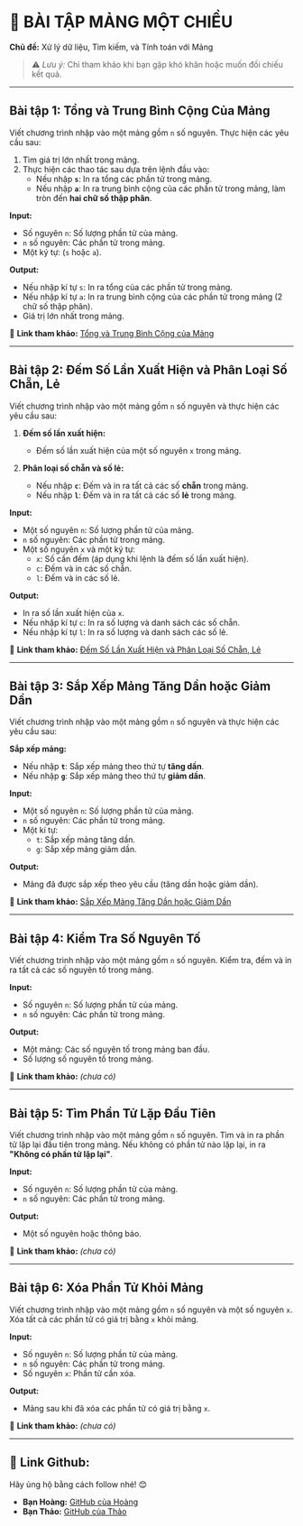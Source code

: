 # 📘 BÀI TẬP MẢNG MỘT CHIỀU

**Chủ đề:** Xử lý dữ liệu, Tìm kiếm, và Tính toán với Mảng

> ⚠️ _Lưu ý:_ Chỉ tham khảo khi bạn gặp khó khăn hoặc muốn đối chiếu kết quả.

---

## Bài tập 1: Tổng và Trung Bình Cộng Của Mảng

Viết chương trình nhập vào một mảng gồm `n` số nguyên. Thực hiện các yêu cầu sau:

1. Tìm giá trị lớn nhất trong mảng.
2. Thực hiện các thao tác sau dựa trên lệnh đầu vào:
   - Nếu nhập **`s`**: In ra tổng các phần tử trong mảng.
   - Nếu nhập **`a`**: In ra trung bình cộng của các phần tử trong mảng, làm tròn đến **hai chữ số thập phân**.

**Input:**

- Số nguyên `n`: Số lượng phần tử của mảng.
- `n` số nguyên: Các phần tử trong mảng.
- Một ký tự: (`s` hoặc `a`).

**Output:**

- Nếu nhập kí tự `s`: In ra tổng của các phần tử trong mảng.
- Nếu nhập kí tự `a`: In ra trung bình cộng của các phần tử trong mảng (2 chữ số thập phân).
- Giá trị lớn nhất trong mảng.

🔗 **Link tham khảo:** [Tổng và Trung Bình Cộng của Mảng](https://github.com/NguyenVietHoang725/LearningC/blob/main/PRACTICES/BT_MangMotChieu/Bai1.cpp)

---

## Bài tập 2: Đếm Số Lần Xuất Hiện và Phân Loại Số Chẵn, Lẻ

Viết chương trình nhập vào một mảng gồm `n` số nguyên và thực hiện các yêu cầu sau:

1. **Đếm số lần xuất hiện:**

   - Đếm số lần xuất hiện của một số nguyên `x` trong mảng.

2. **Phân loại số chẵn và số lẻ:**
   - Nếu nhập **`c`**: Đếm và in ra tất cả các số **chẵn** trong mảng.
   - Nếu nhập **`l`**: Đếm và in ra tất cả các số **lẻ** trong mảng.

**Input:**

- Một số nguyên `n`: Số lượng phần tử của mảng.
- `n` số nguyên: Các phần tử trong mảng.
- Một số nguyên `x` và một ký tự:
  - `x`: Số cần đếm (áp dụng khi lệnh là đếm số lần xuất hiện).
  - `c`: Đếm và in các số chẵn.
  - `l`: Đếm và in các số lẻ.

**Output:**

- In ra số lần xuất hiện của `x`.
- Nếu nhập kí tự `c`: In ra số lượng và danh sách các số chẵn.
- Nếu nhập kí tự `l`: In ra số lượng và danh sách các số lẻ.

🔗 **Link tham khảo:** [Đếm Số Lần Xuất Hiện và Phân Loại Số Chẵn, Lẻ](https://github.com/NguyenVietHoang725/LearningC/blob/main/PRACTICES/BT_MangMotChieu/Bai2.cpp)

---

## Bài tập 3: Sắp Xếp Mảng Tăng Dần hoặc Giảm Dần

Viết chương trình nhập vào một mảng gồm `n` số nguyên và thực hiện các yêu cầu sau:

**Sắp xếp mảng:**

- Nếu nhập **`t`**: Sắp xếp mảng theo thứ tự **tăng dần**.
- Nếu nhập **`g`**: Sắp xếp mảng theo thứ tự **giảm dần**.

**Input:**

- Một số nguyên `n`: Số lượng phần tử của mảng.
- `n` số nguyên: Các phần tử trong mảng.
- Một kí tự:
  - `t`: Sắp xếp mảng tăng dần.
  - `g`: Sắp xếp mảng giảm dần.

**Output:**

- Mảng đã được sắp xếp theo yêu cầu (tăng dần hoặc giảm dần).

🔗 **Link tham khảo:** [Sắp Xếp Mảng Tăng Dần hoặc Giảm Dần](https://github.com/NguyenVietHoang725/LearningC/blob/main/PRACTICES/BT_MangMotChieu/Bai3.cpp)

---

## Bài tập 4: Kiểm Tra Số Nguyên Tố

Viết chương trình nhập vào một mảng gồm `n` số nguyên. Kiểm tra, đếm và in ra tất cả các số nguyên tố trong mảng.

**Input:**

- Số nguyên `n`: Số lượng phần tử của mảng.
- `n` số nguyên: Các phần tử trong mảng.

**Output:**

- Một mảng: Các số nguyên tố trong mảng ban đầu.
- Số lượng số nguyên tố trong mảng.

🔗 **Link tham khảo:** _(chưa có)_

---

## Bài tập 5: Tìm Phần Tử Lặp Đầu Tiên

Viết chương trình nhập vào một mảng gồm `n` số nguyên. Tìm và in ra phần tử lặp lại đầu tiên trong mảng. Nếu không có phần tử nào lặp lại, in ra **"Không có phần tử lặp lại"**.

**Input:**

- Số nguyên `n`: Số lượng phần tử của mảng.
- `n` số nguyên: Các phần tử trong mảng.

**Output:**

- Một số nguyên hoặc thông báo.

🔗 **Link tham khảo:** _(chưa có)_

---

## Bài tập 6: Xóa Phần Tử Khỏi Mảng

Viết chương trình nhập vào một mảng gồm `n` số nguyên và một số nguyên `x`. Xóa tất cả các phần tử có giá trị bằng `x` khỏi mảng.

**Input:**

- Số nguyên `n`: Số lượng phần tử của mảng.
- `n` số nguyên: Các phần tử trong mảng.
- Số nguyên `x`: Phần tử cần xóa.

**Output:**

- Mảng sau khi đã xóa các phần tử có giá trị bằng `x`.

🔗 **Link tham khảo:** _(chưa có)_

---

## 🌟 Link Github:

Hãy ủng hộ bằng cách follow nhé! 😊

- **Bạn Hoàng:** [GitHub của Hoàng](https://github.com/NguyenVietHoang725)
- **Bạn Thảo:** [GitHub của Thảo](https://github.com/thou05)
